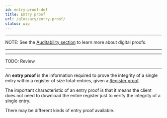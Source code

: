 ```yaml
---
id: entry-proof-def
title: Entry proof
url: /glossary/entry-proof/
status: wip
---
```


***
NOTE: See the [Auditability section](/auditability/) to learn more about
digital proofs.
***

***
TODO: Review
***

An **entry proof** is the information required to prove the integrity of a single
entry within a register of size total-entries, given a [Register
proof](/glossary/register-proof).

The important characteristic of an entry proof is that it means the client
does not need to download the entire register just to verify the integrity of
a single entry.

There may be different kinds of entry proof available.

